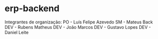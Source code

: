 # erp-backend

Integrantes de organização:
PO - Luís Felipe Azevedo
SM - Mateus Back
DEV - Rubens Matheus
DEV - João Marcos
DEV - Gustavo Lopes
DEV - Daniel Leite
